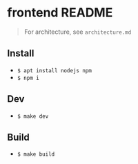 # frontend README

> For architecture, see `architecture.md`

## Install
- `$ apt install nodejs npm`
- `$ npm i`

## Dev
- `$ make dev`

## Build
- `$ make build`


